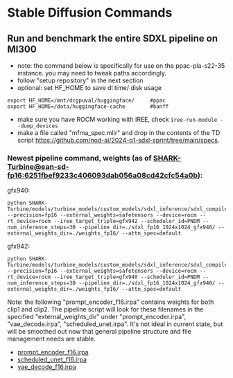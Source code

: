 # Stable Diffusion Commands

## Run and benchmark the entire SDXL pipeline on MI300
 - note: the command below is specifically for use on the ppac-pla-s22-35 instance. you may need to tweak paths accordingly.
 - follow "setup repository" in the next section
 - optional: set HF_HOME to save dl time/ disk usage
```
export HF_HOME=/mnt/dcgpuval/huggingface/     #ppac
export HF_HOME=/data/huggingface-cache        #banff
```
 - make sure you have ROCM working with IREE, check `iree-run-module --dump_devices`
 - make a file called "mfma_spec.mlir" and drop in the contents of the TD script https://github.com/nod-ai/2024-q1-sdxl-sprint/tree/main/specs.

### Newest pipeline command, weights (as of [SHARK-Turbine@ean-sd-fp16:6251fbef9233c406093dab056a08cd42cfc54a0b](https://github.com/nod-ai/SHARK-Turbine/commit/6251fbef9233c406093dab056a08cd42cfc54a0b)):


gfx940:
```
python SHARK-Turbine/models/turbine_models/custom_models/sdxl_inference/sdxl_compiled_pipeline.py --precision=fp16 --external_weights=safetensors --device=rocm --rt_device=rocm --iree_target_triple=gfx942 --scheduler_id=PNDM --num_inference_steps=30 --pipeline_dir=./sdxl_fp16_1024x1024_gfx940/ --external_weights_dir=./weights_fp16/ --attn_spec=default
```

gfx942:
```
python SHARK-Turbine/models/turbine_models/custom_models/sdxl_inference/sdxl_compiled_pipeline.py --precision=fp16 --external_weights=safetensors --device=rocm --rt_device=rocm --iree_target_triple=gfx940 --scheduler_id=PNDM --num_inference_steps=30 --pipeline_dir=./sdxl_fp16_1024x1024_gfx940/ --external_weights_dir=./weights_fp16/ --attn_spec=default
```

Note: the following "prompt_encoder_f16.irpa" contains weights for both clip1 and clip2.
The pipeline script will look for these filenames in the specified "external_weights_dir" under "prompt_encoder.irpa", "vae_decode.irpa", "scheduled_unet.irpa".
It's not ideal in current state, but will be smoothed out now that general pipeline structure and file management needs are stable.
 - [prompt_encoder_f16.irpa](https://sharkpublic.blob.core.windows.net/sharkpublic/SDXL/SDXL_weights_fp16/prompt_encoder_fp16.irpa)
 - [scheduled_unet_f16.irpa](https://sharkpublic.blob.core.windows.net/sharkpublic/SDXL/SDXL_weights_fp16/scheduled_unet_f16.irpa)
 - [vae_decode_f16.irpa](https://sharkpublic.blob.core.windows.net/sharkpublic/SDXL/SDXL_weights_fp16/vae_encode_fp16.irpa)
